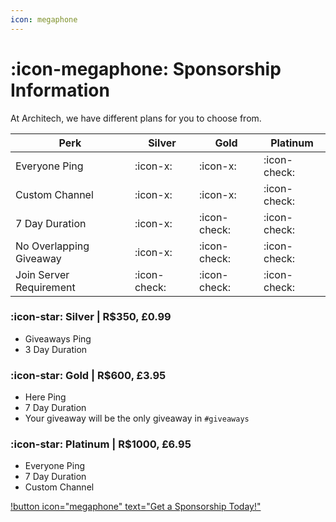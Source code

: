 ```yaml
---
icon: megaphone
---
```


# :icon-megaphone: Sponsorship Information
At Architech, we have different plans for you to choose from. 

Perk | Silver | Gold | Platinum
--- | --- | --- | --
Everyone Ping | :icon-x: | :icon-x: | :icon-check:
Custom Channel | :icon-x: | :icon-x: | :icon-check:
7 Day Duration | :icon-x: | :icon-check: | :icon-check:
No Overlapping Giveaway | :icon-x: | :icon-check: | :icon-check:
Join Server Requirement | :icon-check: | :icon-check: | :icon-check:


### :icon-star: Silver | R$350, £0.99
- Giveaways Ping
- 3 Day Duration

### :icon-star: Gold | R$600, £3.95
- Here Ping
- 7 Day Duration
- Your giveaway will be the only giveaway in `#giveaways`


### :icon-star: Platinum | R$1000, £6.95
- Everyone Ping
- 7 Day Duration
- Custom Channel


[!button icon="megaphone" text="Get a Sponsorship Today!"](https://discord.gg/architech)